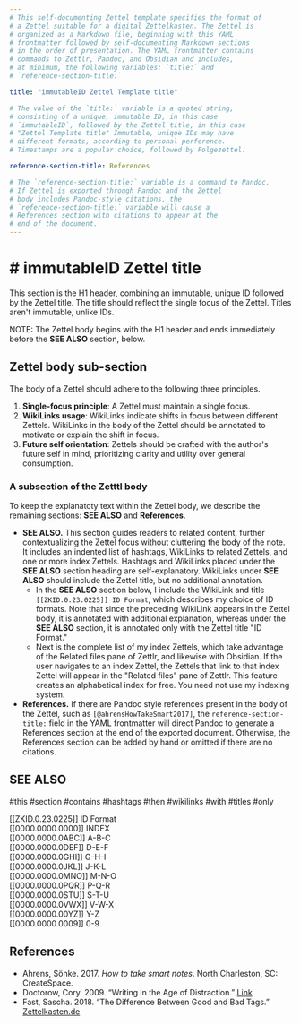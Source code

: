 ```yaml
---
# This self-documenting Zettel template specifies the format of 
# a Zettel suitable for a digital Zettelkasten. The Zettel is
# organized as a Markdown file, beginning with this YAML 
# frontmatter followed by self-documenting Markdown sections 
# in the order of presentation. The YAML frontmatter contains
# commands to Zettlr, Pandoc, and Obsidian and includes, 
# at minimum, the following variables: `title:` and 
# `reference-section-title:` 

title: "immutableID Zettel Template title"

# The value of the `title:` variable is a quoted string, 
# consisting of a unique, immutable ID, in this case 
# `immutableID`, followed by the Zettel title, in this case
# "Zettel Template title" Immutable, unique IDs may have 
# different formats, according to personal perference. 
# Timestamps are a popular choice, followed by Folgezettel. 

reference-section-title: References

# The `reference-section-title:` variable is a command to Pandoc.
# If Zettel is exported through Pandoc and the Zettel 
# body includes Pandoc-style citations, the 
# `reference-section-title:` variable will cause a 
# References section with citations to appear at the 
# end of the document. 
---
```

# \# immutableID  Zettel title

This section is the H1 header, combining an immutable, unique ID followed by the Zettel title. The title should reflect the single focus of the Zettel. Titles aren't immutable, unlike IDs. 

NOTE: The Zettel body begins with the H1 header and ends immediately before the **SEE ALSO** section, below.

## Zettel body sub-section

The body of a Zettel should adhere to the following three principles.

1. **Single-focus principle**: A Zettel must maintain a single focus.
2. **WikiLinks usage**: WikiLinks indicate shifts in focus between different Zettels. WikiLinks in the body of the Zettel should be annotated to motivate or explain the shift in focus.
3. **Future self orientation**: Zettels should be crafted with the author's future self in mind, prioritizing clarity and utility over general consumption.

### A subsection of the Zetttl body

To keep the explanatoty text within the Zettel body, we describe the remaining sections: **SEE ALSO** and **References**.

- **SEE ALSO.** This section guides readers to related content, further contextualizing the Zettel focus without cluttering the body of the note. It includes an indented list of hashtags, WikiLinks to related Zettels, and one or more index Zettels. Hashtags and WikiLinks placed under the **SEE ALSO** section heading are self-explanatory. WikiLinks under **SEE ALSO** should include the Zettel title, but no additional annotation.
     - In the **SEE ALSO** section below, I include the WikiLink and title `[[ZKID.0.23.0225]] ID Format`, which describes my choice of ID formats. Note that since the preceding WikiLink appears in the Zettel body, it is annotated with additional explanation, whereas under the **SEE ALSO** section, it is annotated only with the Zettel title "ID Format." 
     - Next is the complete list of my index Zettels, which take advantage of the Related files pane of  Zettlr, and likewise with Obsidian. If the user navigates to an index Zettel, the Zettels that link to that index Zettel will appear in the "Related files" pane of Zettlr. This feature creates an alphabetical index for free. You need not use my indexing system.
- **References.**  If there are Pandoc style references present in the body of the Zettel, such as `[@ahrensHowTakeSmart2017]`, the  `reference-section-title:` field in the YAML frontmatter will direct Pandoc to generate a References section at the end of the exported document. Otherwise, the References section can be added by hand or omitted if there are no citations.

## SEE ALSO

 #this #section #contains #hashtags #then #wikilinks #with #titles #only

[[ZKID.0.23.0225]] ID Format  
[[0000.0000.0000]] INDEX  
[[0000.0000.0ABC]] A-B-C  
[[0000.0000.0DEF]] D-E-F  
[[0000.0000.0GHI]] G-H-I  
[[0000.0000.0JKL]] J-K-L  
[[0000.0000.0MNO]] M-N-O  
[[0000.0000.0PQR]] P-Q-R  
[[0000.0000.0STU]] S-T-U  
[[0000.0000.0VWX]] V-W-X  
[[0000.0000.00YZ]] Y-Z  
[[0000.0000.0009]] 0-9  

## References

- Ahrens, Sönke. 2017. _How to take smart notes_. North Charleston, SC: CreateSpace.
- Doctorow, Cory. 2009. “Writing in the Age of Distraction.” [Link](http://www.locusmag.com/Features/2009/01/cory-doctorow-writing-in-age-of.html)
- Fast, Sascha. 2018. “The Difference Between Good and Bad Tags.” [Zettelkasten.de](https://zettelkasten.de/posts/object-tags-vs-topic-tags)
